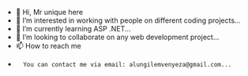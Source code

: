 - 👋 Hi, Mr unique here
- 👀 I’m interested in working with people on different coding projects...
- 🌱 I’m currently learning ASP .NET...
- 💞️ I’m looking to collaborate on any web development project...
- 📫 How to reach me
-       You can contact me via email: alungilemvenyeza@gmail.com...

<!---
iamunique014/iamunique014 is a ✨ special ✨ repository because its `README.md` (this file) appears on your GitHub profile.
You can click the Preview link to take a look at your changes.
--->
